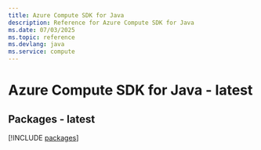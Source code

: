 ```yaml
---
title: Azure Compute SDK for Java
description: Reference for Azure Compute SDK for Java
ms.date: 07/03/2025
ms.topic: reference
ms.devlang: java
ms.service: compute
---
```

# Azure Compute SDK for Java - latest
## Packages - latest
[!INCLUDE [packages](compute-index.md)]